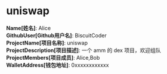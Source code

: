 # uniswap

**Name[姓名]**: Alice  
**GithubUser[Github用户名]**: BiscuitCoder  
**ProjectName[项目名称]**: uniswap  
**ProjectDescription[项目描述]**: 一个 amm 的 dex 项目，欢迎组队  
**ProjectMembers[项目成员]**: Alice,Bob  
**WalletAddress[钱包地址]**: 0xxxxxxxxxxxx